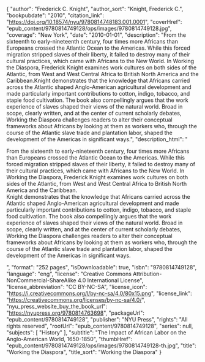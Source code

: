 {
  "author": "Frederick C. Knight",
  "author_sort": "Knight, Frederick C.",
  "bookpubdate": "2010",
  "citation_link": "https://doi.org/10.18574/nyu/9780814748183.001.0001",
  "coverHref": "epub_content/9780814749128/ops/images/9780814749128.jpg",
  "coverage": "New York",
  "date": "2010-01-01",
  "description": "From the sixteenth to early-nineteenth century, four times more Africans than Europeans crossed the Atlantic Ocean to the Americas. While this forced migration stripped slaves of their liberty, it failed to destroy many of their cultural practices, which came with Africans to the New World. In Working the Diaspora, Frederick Knight examines work cultures on both sides of the Atlantic, from West and West Central Africa to British North America and the Caribbean.Knight demonstrates that the knowledge that Africans carried across the Atlantic shaped Anglo-American agricultural development and made particularly important contributions to cotton, indigo, tobacco, and staple food cultivation. The book also compellingly argues that the work experience of slaves shaped their views of the natural world. Broad in scope, clearly written, and at the center of current scholarly debates, Working the Diaspora challenges readers to alter their conceptual frameworks about Africans by looking at them as workers who, through the course of the Atlantic slave trade and plantation labor, shaped the development of the Americas in significant ways.",
  "description_html": "<p>From the sixteenth to early-nineteenth century, four times more Africans than Europeans crossed the Atlantic Ocean to the Americas. While this forced migration stripped slaves of their liberty, it failed to destroy many of their cultural practices, which came with Africans to the New World. In Working the Diaspora, Frederick Knight examines work cultures on both sides of the Atlantic, from West and West Central Africa to British North America and the Caribbean.<br>Knight demonstrates that the knowledge that Africans carried across the Atlantic shaped Anglo-American agricultural development and made particularly important contributions to cotton, indigo, tobacco, and staple food cultivation. The book also compellingly argues that the work experience of slaves shaped their views of the natural world. Broad in scope, clearly written, and at the center of current scholarly debates, Working the Diaspora challenges readers to alter their conceptual frameworks about Africans by looking at them as workers who, through the course of the Atlantic slave trade and plantation labor, shaped the development of the Americas in significant ways.</p>",
  "format": "252 pages",
  "isDownloadable": true,
  "isbn": "9780814749128",
  "language": "eng",
  "license": "Creative Commons Attribution-NonCommercial-ShareAlike 4.0 International License",
  "license_abbreviation": "CC BY-NC-SA",
  "license_icon": "https://i.creativecommons.org/l/by-nc-sa/4.0/80x15.png",
  "license_link": "https://creativecommons.org/licenses/by-nc-sa/4.0/",
  "nyu_press_website_buy_the_book_url": "https://nyupress.org/9780814763698",
  "packageUrl": "epub_content/9780814749128",
  "publisher": "NYU Press",
  "rights": "All rights reserved",
  "rootUrl": "epub_content/9780814749128",
  "series": null,
  "subjects": [
    "History"
  ],
  "subtitle": "The Impact of African Labor on the Anglo-American World, 1650-1850",
  "thumbHref": "epub_content/9780814749128/ops/images/9780814749128-th.jpg",
  "title": "Working the Diaspora",
  "title_sort": "Working the Diaspora"
}

